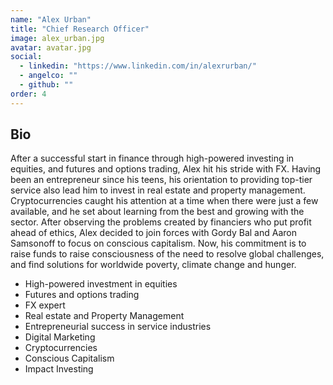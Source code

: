 ```yaml
---
name: "Alex Urban"
title: "Chief Research Officer"
image: alex_urban.jpg
avatar: avatar.jpg
social:
  - linkedin: "https://www.linkedin.com/in/alexrurban/"
  - angelco: ""
  - github: ""
order: 4
---
```


## Bio

After a successful start in finance through high-powered investing in equities, and futures and options trading, Alex hit his stride with FX. Having been an entrepreneur since his teens, his orientation to providing top-tier service also lead him to invest in real estate and property management. Cryptocurrencies caught his attention at a time when there were just a few available, and he set about learning from the best and growing with the sector. After observing the problems created by financiers who put profit ahead of ethics, Alex decided to join forces with Gordy Bal and Aaron Samsonoff to focus on conscious capitalism. Now, his commitment is to raise funds to raise consciousness of the need to resolve global challenges, and find solutions for worldwide poverty, climate change and hunger.

- High-powered investment in equities
- Futures and options trading
- FX expert
- Real estate and Property Management
- Entrepreneurial success in service industries
- Digital Marketing
- Cryptocurrencies
- Conscious Capitalism
- Impact Investing
